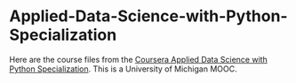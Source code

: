 # Applied-Data-Science-with-Python-Specialization
Here are the course files from the [Coursera Applied Data Science with Python Specialization](https://www.coursera.org/specializations/data-science-python). 
This is a University of Michigan MOOC.
